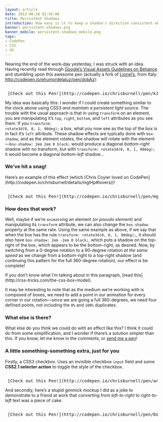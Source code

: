 ```yaml
---
layout: article
date: 2013-06-18 02:45:00
title: Persistent Shadows
introduction: How easy is it to keep a shadow’s direction consistent whilst rotating an element?
banner: persistent-shadows.png
banner_mobile: persistent-shadows_mobile.png
tags:
- CodePen
- CSS
- UX
---
```


Nearing the end of the work-day yesterday, I was struck with an idea. Having recently read through [Google’s Visual Assets Guidelines on Behance](http://www.behance.net/gallery/Google-Visual-Assets-Guidelines-Part-1/9028077) and stumbling upon this awesome pen (actually a fork of [Lionel’s](http://codepen.io/elrumordelaluz), from Italy: <http://codepen.io/elrumordelaluz/pen/dobAz>):

<pre class="codepen" data-height="220" data-type="result" data-href="kJcGE" data-user="chrisburnell" data-safe="true"> <code> </code> [Check out this Pen!](http://codepen.io/chrisburnell/pen/kJcGE) </pre>

My idea was basically this: I wonder if I could create something similar to the clock above using CSS3 *and maintain a persistent light source*. The trouble with the usual approach is that in using <code>transform</code> on an element, you are manipulating it’s <code>top</code>, <code>right</code>, <code>bottom</code>, and <code>left</code> attributes as you see them. If you <code>transform: rotate3d(0, 0, 1, 90deg);</code> a box, what you now see as the top of the box is in fact it’s <code>left</code> attribute. These shadow effects are typically done with <code>box-shadow</code>, and as the element rotates, the shadow will rotate with the element—<code>box-shadow: 2em 2em 0 black;</code> would produce a diagonal *bottom-right* shadow with no transform, but with <code>transform: rotate3d(0, 0, 1, 90deg);</code> it would become a diagonal *bottom-left* shadow...

### We’ve hit a snag!

<aside><p>Here’s an example of this effect (which [Chris Coyier loved on CodePen](http://codepen.io/chrisburnell/details/mglHp#lovers))!</p></aside><pre class="codepen" data-height="425" data-type="result" data-href="mglHp" data-user="chrisburnell" data-safe="true"> <code> </code> [Check out this Pen!](http://codepen.io/chrisburnell/pen/mglHp) </pre>

### How does that work?

Well, maybe if we’re <code>animate</code>ing an element *(or pseudo element)* and manipulating its <code>transform</code> attribute, we can also change the <code>box-shadow</code> property at the same rate. Using the same example as above, if we say that when the box has the rule <code>transform: rotate3d(0, 0, 1, 90deg);</code>, it should *also* have <code>box-shadow: 2em -2em 0 black;</code>, which puts a shadow on the top-right of the box, which appears to be the bottom-right, as desired. Now, by switching from a 0-degree rotation to a 90-degree rotation *at the same speed* as we change from a bottom-right to a top-right shadow (and continuing this pattern for the full 360-degree rotation), our effect is be complete!

<aside><p>If you don’t know what I’m talking about in this paragraph, [read this](http://css-tricks.com/the-css-box-model).</p></aside><p>It may be interesting to note that as the medium we’re working with is composed of boxes, we need to add a point in our animation for every corner in our rotation—since we are going a full 360-degrees, we need four defined points, not including the <code>0%</code> and <code>100%</code> duplicates.</p>

### What else is there?

What else do you think we could do with an effect like this? I think it could do from some simplification, and I wonder if there’s a solution simpler than this. If you know, let me know in the comments, or [send me a pen](http://codepen.io)!

### A little something-something extra, just for you

Firstly, a CSS3 checkbox. Uses an invisible checkbox <code>input</code> field and some **CSS2.1 selector action** to toggle the style of the checkbox.

<pre class="codepen" data-height="150" data-type="result" data-href="arouk" data-user="chrisburnell" data-safe="true"> <code> </code> [Check out this Pen!](http://codepen.io/chrisburnell/pen/arouk) </pre>

And secondly, here’s a stupid gimmick mockup I did as a joke to demonstrate to a friend at work that converting from *left-to-right* to *right-to-left* text was a piece of cake.

<pre class="codepen" data-height="200" data-type="result" data-href="DoJKw" data-user="chrisburnell" data-safe="true"> <code> </code> [Check out this Pen!](http://codepen.io/chrisburnell/pen/DoJKw) </pre>
<script src="http://codepen.io/assets/embed/ei.js"></script>
